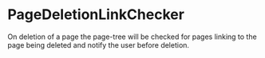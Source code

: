 # PageDeletionLinkChecker
On deletion of a page the page-tree will be checked for pages linking to the page being deleted and notify the user before deletion.
